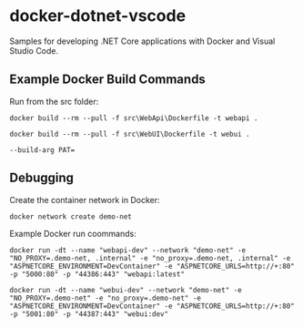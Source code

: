 # docker-dotnet-vscode

Samples for developing .NET Core applications with Docker and Visual Studio Code.

## Example Docker Build Commands

Run from the src folder:

    docker build --rm --pull -f src\WebApi\Dockerfile -t webapi .

    docker build --rm --pull -f src\WebUI\Dockerfile -t webui .

    --build-arg PAT=

## Debugging

Create the container network in Docker:

    docker network create demo-net

Example Docker run coommands:

    docker run -dt --name "webapi-dev" --network "demo-net" -e "NO_PROXY=.demo-net, .internal" -e "no_proxy=.demo-net, .internal" -e "ASPNETCORE_ENVIRONMENT=DevContainer" -e "ASPNETCORE_URLS=http://+:80" -p "5000:80" -p "44386:443" "webapi:latest"

    docker run -dt --name "webui-dev" --network "demo-net" -e "NO_PROXY=.demo-net" -e "no_proxy=.demo-net" -e "ASPNETCORE_ENVIRONMENT=DevContainer" -e "ASPNETCORE_URLS=http://+:80" -p "5001:80" -p "44387:443" "webui:dev"
